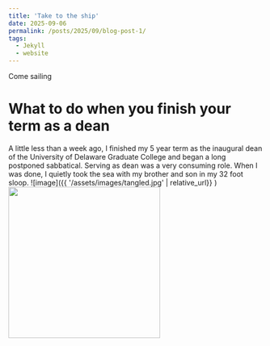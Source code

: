 ```yaml
---
title: 'Take to the ship'
date: 2025-09-06
permalink: /posts/2025/09/blog-post-1/
tags:
  - Jekyll
  - website
---
```


Come sailing


What to do when you finish your term as a dean
======

A little less than a week ago, I finished my 5 year term as the
inaugural dean of the University of Delaware Graduate College and
began a long postponed sabbatical. Serving as dean was a very
consuming role. When I was done, I quietly took the sea with my
brother and son in my 32 foot sloop.
![image]({{ '/assets/images/tangled.jpg' | relative_url}} )
<img src="{{'/assets/images/tangled.jpg' | absolute_url}}" width="300px"/>

